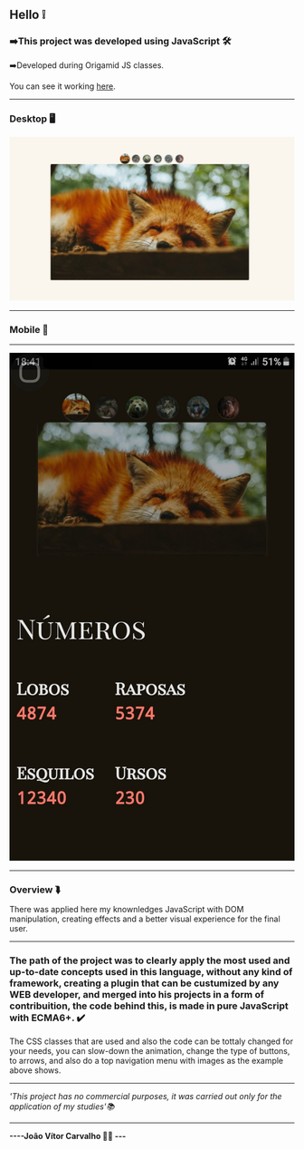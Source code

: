 <h2>Hello ❕</h2>
<h3>➡️This project was developed using <strong>JavaScript</strong> 🛠️</h3>
<p>➡️Developed during Origamid JS classes.</p>
<p>You can see it working <a href="https://joaodosantoscdev.github.io/animais-fantasticos/animais-fantasticos/" target="_blank" alt="animais-fantasticos">here</a>.</p>
<hr>
<h3>Desktop 🖥️</h3>
<img src="imgs-readme/slide.jpg"></img>
<hr>
<h3>Mobile 📱</h3>
<hr>
<img src="imgs-readme/slide-mobile.jpg"></img>
<hr>
<h3>Overview ⮯</h3>
<p> There was applied here my knownledges JavaScript with DOM manipulation, creating effects and a better visual experience for the final user.</p>
<hr>
<h3>The path of the project was to clearly apply the most used and up-to-date concepts used in this language, without any kind of framework, creating a plugin that can be custumized by any WEB developer, and merged into his projects in a form of contribuition, the code behind this, is made in pure JavaScript with ECMA6+. ✔️</h3>
<p>The CSS classes that are used and also the code can be tottaly changed for your needs, you can slow-down the animation, change the type of buttons, to arrows, and also do a top navigation menu with images as the example above shows.</p>
<hr>
<em>'This project has no commercial purposes, it was carried out only for the application of my studies'📚</em>
<hr>
<strong>----João Vítor Carvalho 👨‍💻 ---</strong>
